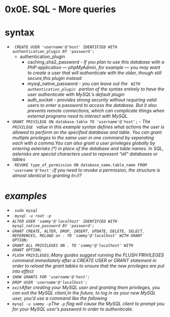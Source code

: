 # 0x0E. SQL - More queries
# syntax
* <code> CREATE USER 'username'@'host' IDENTIFIED WITH authentication_plugin BY 'password';</code>
  * authentication_plugin
    * caching_sha2_password - <i>If you plan to use this database with a PHP application — phpMyAdmin, for example — you may want to create a user that will authenticate with the older, though still secure,this plugin instead</i>
    * mysql_native_password - <i>you can leave out the <code> WITH authentication_plugin </code> portion of the syntax entirely to have the user authenticate with MySQL’s default plugin</i>
    * auth_socket - <i>provides strong security without requiring valid users to enter a password to access the database. But it also prevents remote connections, which can complicate things when external programs need to interact with MySQL.</i>
* <code>GRANT PRIVILEGE ON database.table TO 'username'@'host';</code> - <i>
The <code> PRIVILEGE </code> value in this example syntax defines what actions the user is allowed to perform on the specified database and table. You can grant multiple privileges to the same user in one command by separating each with a comma.You can also grant a user privileges globally by entering asterisks (*) in place of the database and table names. In SQL, asterisks are special characters used to represent “all” databases or tables</i>
* <code> REVOKE type_of_permission ON database_name.table_name FROM 'username'@'host';</code><i>If you need to revoke a permission, the structure is almost identical to granting it</i?
# examples
* <code> sudo mysql </code>
* <code> mysql -u root -p </code>
* <code>ALTER USER 'sammy'@'localhost' IDENTIFIED WITH mysql_native_password BY 'password';</code>
* <code>GRANT CREATE, ALTER, DROP, INSERT, UPDATE, DELETE, SELECT, REFERENCES, RELOAD on *.* TO 'sammy'@'localhost' WITH GRANT OPTION;</code>
* <code>GRANT ALL PRIVILEGES ON *.* TO 'sammy'@'localhost' WITH GRANT OPTION;</code>
* <code>FLUSH PRIVILEGES;</code><i>Many guides suggest running the FLUSH PRIVILEGES command immediately after a CREATE USER or GRANT statement in order to reload the grant tables to ensure that the new privileges are put into effect</i>
* <code>SHOW GRANTS FOR 'username'@'host';</code>
* <code>DROP USER 'username'@'localhost';</code>
* <code>exit</code><i>After creating your MySQL user and granting them privileges, you can exit the MySQL client,In the future, to log in as your new MySQL user, you’d use a command like the following</i>
* <code>mysql -u sammy -p</code><i>The <code>-p</code> flag will cause the MySQL client to prompt you for your MySQL user’s password in order to authenticate.<i>
